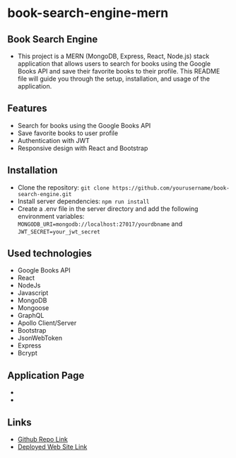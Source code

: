# book-search-engine-mern
## Book Search Engine
* This project is a MERN (MongoDB, Express, React, Node.js) stack application that allows users to search for books using the Google Books API and save their favorite books to their profile. This README file will guide you through the setup, installation, and usage of the application.

## Features
* Search for books using the Google Books API
* Save favorite books to user profile
* Authentication with JWT
* Responsive design with React and Bootstrap

## Installation
* Clone the repository: ```git clone https://github.com/yourusername/book-search-engine.git```
* Install server dependencies: ```npm run install```
* Create a .env file in the server directory and add the following environment variables: ```MONGODB_URI=mongodb://localhost:27017/yourdbname``` and ```JWT_SECRET=your_jwt_secret```

## Used technologies
* Google Books API
* React
* NodeJs
* Javascript
* MongoDB
* Mongoose
* GraphQL
* Apollo Client/Server
* Bootstrap
* JsonWebToken
* Express
* Bcrypt

## Application Page
* ![]()
* ![]()

## Links
* [Github Repo Link](https://github.com/veyselarslan12/book-search-engine-mern)
* [Deployed Web Site Link]()
